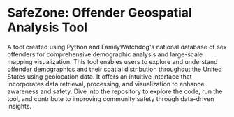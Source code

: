 # SafeZone: Offender Geospatial Analysis Tool
A tool created using Python and FamilyWatchdog's national database of sex offenders for comprehensive demographic analysis and large-scale mapping visualization. This tool enables users to explore and understand offender demographics and their spatial distribution throughout the United States using geolocation data. It offers an intuitive interface that incorporates data retrieval, processing, and visualization to enhance awareness and safety. Dive into the repository to explore the code, run the tool, and contribute to improving community safety through data-driven insights.

